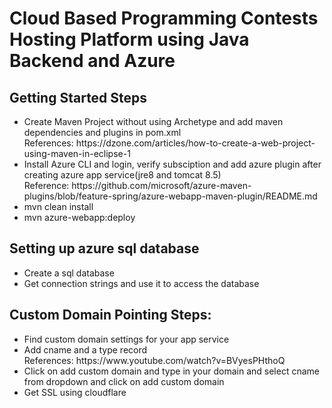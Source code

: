 # Cloud Based Programming Contests Hosting Platform using Java Backend and Azure

<h2>Getting Started Steps</h2>
<ul>
<li>Create Maven Project without using Archetype and add maven dependencies and plugins in pom.xml<br>
  References: https://dzone.com/articles/how-to-create-a-web-project-using-maven-in-eclipse-1
  </li><li>Install Azure CLI and login, verify subsciption and add azure plugin after creating azure app service(jre8 and tomcat 8.5)<br>
  Reference: https://github.com/microsoft/azure-maven-plugins/blob/feature-spring/azure-webapp-maven-plugin/README.md</li>
<li>mvn clean install</li>
<li>mvn azure-webapp:deploy</li>
</ul>

<h2>Setting up azure sql database</h2>
<ul>
  <li>Create a sql database</li>
  <li>Get connection strings and use it to access the database</li>
</ul>

<h2>Custom Domain Pointing Steps:</h2>
<ul>
<li>Find custom domain settings for your app service</li>
<li>Add cname and a type record<br>
  References: https://www.youtube.com/watch?v=BVyesPHthoQ
  </li>
  <li> Click on add custom domain and type in your domain and select cname from dropdown and click on add custom domain
    </li>
  <li>Get SSL using cloudflare</li>
</ul>
